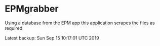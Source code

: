 # EPMgrabber
Using a database from the EPM app this application scrapes the files as required


Latest backup: Sun Sep 15 10:17:01 UTC 2019
